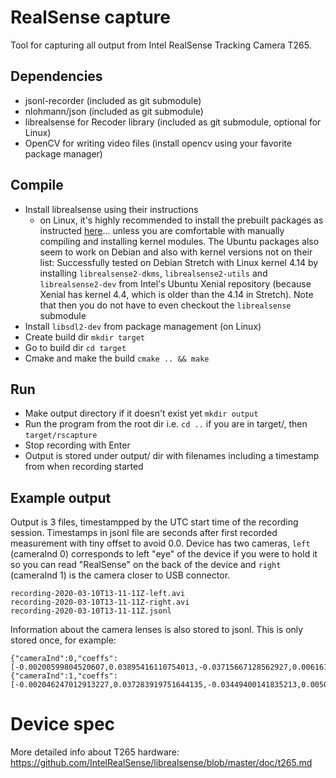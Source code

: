 # RealSense capture

Tool for capturing all output from Intel RealSense Tracking Camera T265.

## Dependencies

* jsonl-recorder (included as git submodule)
* nlohmann/json (included as git submodule)
* librealsense for Recoder library (included as git submodule, optional for Linux)
* OpenCV for writing video files (install opencv using your favorite package manager)

## Compile

* Install librealsense using their instructions
  - on Linux, it's highly recommended to install the prebuilt packages as instructed [here](https://github.com/IntelRealSense/librealsense/blob/master/doc/distribution_linux.md)... unless you are comfortable with manually compiling and installing kernel modules.
   The Ubuntu packages also seem to work on Debian and also with kernel versions not on their list: Successfully tested on Debian Stretch with Linux kernel 4.14 by installing `librealsense2-dkms`, `librealsense2-utils` and `librealsense2-dev` from Intel's Ubuntu Xenial repository (because Xenial has kernel 4.4, which is older than the 4.14 in Stretch). Note that then you do not have to even checkout the `librealsense` submodule
* Install `libsdl2-dev` from package management (on Linux)
* Create build dir `mkdir target`
* Go to build dir `cd target`
* Cmake and make the build `cmake .. && make`

## Run

* Make output directory if it doesn't exist yet `mkdir output`
* Run the program from the root dir i.e. `cd ..` if you are in target/, then `target/rscapture`
* Stop recording with Enter
* Output is stored under output/ dir with filenames including a timestamp from when recording started

## Example output

Output is 3 files, timestampped by the UTC start time of the recording session. Timestamps in jsonl file are seconds after first recorded measurement with tiny offset to avoid 0.0. Device has two cameras, `left` (cameraInd 0) corresponds to left "eye" of the device if you were to hold it so you can read "RealSense" on the back of the device and `right` (cameraInd 1) is the camera closer to USB connector.

```
recording-2020-03-10T13-11-11Z-left.avi
recording-2020-03-10T13-11-11Z-right.avi
recording-2020-03-10T13-11-11Z.jsonl
```

Information about the camera lenses is also stored to jsonl. This is only stored once, for example:

```
{"cameraInd":0,"coeffs":[-0.00200599804520607,0.03895416110754013,-0.03715667128562927,0.0061612860299646854,0.0],"model":"RS2_DISTORTION_KANNALA_BRANDT4"}
{"cameraInd":1,"coeffs":[-0.002046247012913227,0.037283919751644135,-0.03449400141835213,0.005099817179143429,0.0],"model":"RS2_DISTORTION_KANNALA_BRANDT4"}
```

# Device spec

More detailed info about T265 hardware: https://github.com/IntelRealSense/librealsense/blob/master/doc/t265.md
